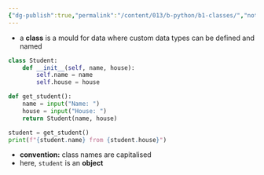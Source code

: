 ```yaml
---
{"dg-publish":true,"permalink":"/content/013/b-python/b1-classes/","noteIcon":"1","created":"2025-08-27T13:15:28.334+01:00","updated":"2025-08-20T15:49:29.000+01:00"}
---
```


- a **class** is a mould for data where custom data types can be defined and named

```python
class Student:
	def __init__(self, name, house):
		self.name = name
		self.house = house

def get_student():
    name = input("Name: ")
    house = input("House: ")
    return Student(name, house)

student = get_student()
print(f"{student.name} from {student.house}")
```

- **convention:** class names are capitalised
- here, ``student`` is an **object**